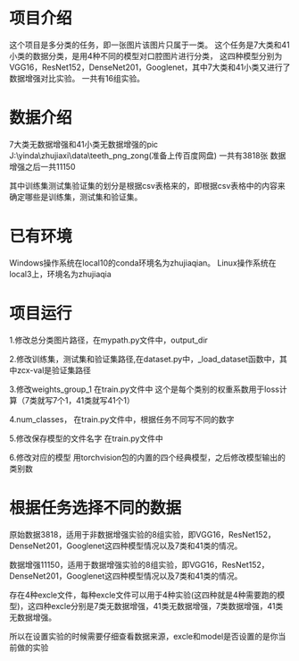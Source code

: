 # 项目介绍

这个项目是多分类的任务，即一张图片该图片只属于一类。
这个任务是7大类和41小类的数据分类，是用4种不同的模型对口腔图片进行分类，
这四种模型分别为VGG16，ResNet152，DenseNet201，Googlenet，其中7大类和41小类又进行了数据增强对比实验。
一共有16组实验。

# 数据介绍
7大类无数据增强和41小类无数据增强的pic
J:\yinda\zhujiaxi\data\teeth_png_zong(准备上传百度网盘)
一共有3818张
数据增强之后一共11150



其中训练集测试集验证集的划分是根据csv表格来的，即根据csv表格中的内容来确定哪些是训练集，测试集和验证集。

# 已有环境
Windows操作系统在local10的conda环境名为zhujiaqian。
Linux操作系统在local3上，环境名为zhujiaqia

# 项目运行
1.修改总分类图片路径，在mypath.py文件中，output_dir

2.修改训练集，测试集和验证集路径,在dataset.py中，_load_dataset函数中，其中zcx-val是验证集路径


3.修改weights_group_1
在train.py文件中
这个是每个类别的权重系数用于loss计算（7类就写7个1，41类就写41个1）

4.num_classes，
在train.py文件中，根据任务不同写不同的数字

5.修改保存模型的文件名字
在train.py文件中

6.修改对应的模型
用torchvision包的内置的四个经典模型，之后修改模型输出的类别数


# 根据任务选择不同的数据

原始数据3818，适用于非数据增强实验的8组实验，即VGG16，ResNet152，DenseNet201，Googlenet这四种模型情况以及7类和41类的情况。

数据增强11150，适用于数据增强实验的8组实验，即VGG16，ResNet152，DenseNet201，Googlenet这四种模型情况以及7类和41类的情况。

存在4种excle文件，每种excle文件可以用于4种实验(这四种就是4种需要跑的模型)，这四种excle分别是7类无数据增强，41类无数据增强，7类数据增强，41类无数据增强。

所以在设置实验的时候需要仔细查看数据来源，excle和model是否设置的是你当前做的实验